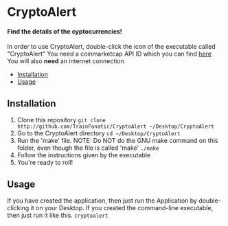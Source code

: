 # CryptoAlert
#### Find the details of the cyptocurrencies!
In order to use CryptoAlert, double-click the icon of the executable called "CryptoAlert"
You need a coinmarketcap API ID which you can find [here](https://pro.coinmarketcap.com)
You will also **need** an internet connection

<!-- toc -->

- [Installation](#Installation)
- [Usage](#Usage)

<!-- tocstop -->

## Installation
1. Clone this repository
```git clone http://github.com/TrainFanatic/CryptoAlert ~/Desktop/CryptoAlert```
2. Go to the CryptoAlert directory
```cd ~/Desktop/CryptoAlert```
3. Run the 'make' file. NOTE: Do NOT do the GNU make command on this folder, even though the file is called 'make'
```./make```
4. Follow the instructions given by the executable
5. You're ready to roll!

## Usage
If you have created the application, then just run the Application by double-clicking it on your Desktop.
If you created the command-line executable, then just run it like this.
```cryptoalert```

